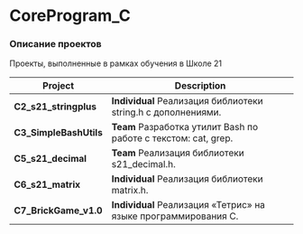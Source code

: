 # CoreProgram_C

### Описание проектов

Проекты, выполненные в рамках обучения в Школе 21

| Project                | Description                                                  |
|------------------------|--------------------------------------------------------------|
| **C2_s21_stringplus**  | **Individual** Реализация библиотеки string.h с дополнениями.               |
| **C3_SimpleBashUtils** | **Team** Разработка утилит Bash по работе с текстом: cat, grep.       |
| **C5_s21_decimal**     | **Team** Реализация библиотеки s21_decimal.h.       |
| **C6_s21_matrix**      | **Individual** Реализация библиотеки matrix.h.            |
| **C7_BrickGame_v1.0**  | **Individual** Реализация «Тетрис» на языке программирования С. |
